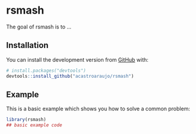 
<!-- README.md is generated from README.Rmd. Please edit that file -->

# rsmash

<!-- badges: start -->

<!-- badges: end -->

The goal of rsmash is to …

## Installation

You can install the development version from
[GitHub](https://github.com/) with:

``` r
# install.packages("devtools")
devtools::install_github("acastroaraujo/rsmash")
```

## Example

This is a basic example which shows you how to solve a common problem:

``` r
library(rsmash)
## basic example code
```
